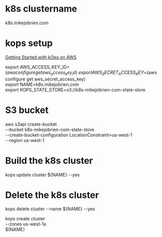 # k8s clustername
k8s.mikejobrien.com

# kops setup
[Getting Started with kOps on AWS](https://github.com/kubernetes/kops/blob/master/docs/getting_started/aws.md)

export AWS_ACCESS_KEY_ID=$(aws configure get aws_access_key_id) \
export AWS_SECRET_ACCESS_KEY=$(aws configure get aws_secret_access_key) \
export NAME=k8s.mikejobrien.com \
export KOPS_STATE_STORE=s3://k8s-mikejobrien-com-state-store

# S3 bucket
aws s3api create-bucket \
    --bucket k8s-mikejobrien-com-state-store \
    --create-bucket-configuration LocationConstraint=us-west-1 \
    --region us-west-1

# Build the k8s cluster
kops update cluster ${NAME} --yes

# Delete the k8s cluster
kops delete cluster --name ${NAME} --yes    


kops create cluster \
    --zones us-west-1a \
    ${NAME}
